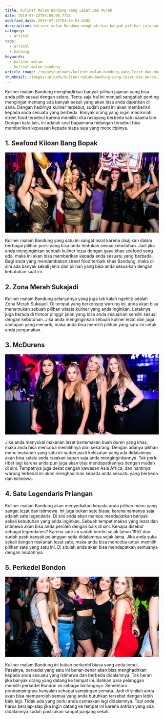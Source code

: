 ```yaml
---
title: Kuliner Malam Bandung Yang Lezat Dan Murah
date: 2019-07-23T04:04:00.773Z
modified_date: 2019-07-23T04:04:01.040Z
description: Kuliner malam Bandung menghadirkan banyak pilihan jajanan yang bisa anda pilih sesuai dengan selera. Tentu saja hal ini menjadi sangatlah penting mengingat memang ada banyak sekali yang akan bisa anda dapatkan di sana.
category:
  - Artikel
tags:
  - artikel
  - bandung
keywords:
  - kuliner malam
  - kuliner malam bandung
article_image: /images/uploads/kuliner-malam-bandung-yang-lezat-dan-murah-3.jpg
thumbnail: /images/uploads/kuliner-malam-bandung-yang-lezat-dan-murah-3-016.jpg
---
```

Kuliner malam Bandung menghadirkan banyak pilihan jajanan yang bisa anda pilih sesuai dengan selera. Tentu saja hal ini menjadi sangatlah penting mengingat memang ada banyak sekali yang akan bisa anda dapatkan di sana. Dengan hadirnya kuliner tersebut, sudah pasti ini akan memberikn kepada anda sesuatu yang berbeda. Banyak orang yang ingin menikmati street food tersebut karena memiliki cita rasayang berbeda satu saama lain. Dengan kata lain, ini adalah soal bagaimana hidangan tersebut bisa memberikan kepuasan kepada siapa saja yang mencicipinya.



## 1. Seafood Kiloan Bang Bopak

![Kuliner Malam Bandung Yang Lezat Dan Murah](/images/uploads/kuliner-malam-bandung-yang-lezat-dan-murah-3.jpg)

Kuliner malam Bandung yang satu ini sangat lezat karena disajikan dalam berbagai pilihan porsi yang bisa anda tentukan sesuai kebutuhan. Jadi jika anda menginginkan sebuah kuliner lezat dengan gaya khas seafood yang ada, maka ini akan bisa memberikan kepada anda sesuatu yang berbeda. Bagi anda yang mendambakan street food terbaik khas Bandung, maka di sini ada banyak sekali jenis dan pilihan yang bisa anda sesuaikan dengan kebutuhan saat ini.



## 2. Zona Merah Sukajadi

Kuliner malam Bandung selanjutnya yang juga tak kalah ngehitz adalah Zona Merah Sukajadi. Di tempat yang berkonsep warung ini, anda akan bisa menemukan sebuah pilihan wisata kuliner yang anda inginkan. Letaknya juga berada di trotoar pinggir jalan yang bisa anda sesuaikan sendiri sesuai dengan kebutuhan. Jika anda menginginkan sebuah kuliner lezat dan juga santapan yang menarik, maka anda bisa memilih pilihan yang satu ini untuk anda pergunakan.



## 3. McDurens

![Kuliner Malam Bandung Yang Lezat Dan Murah](/images/uploads/kuliner-malam-bandung-yang-lezat-dan-murah-2.jpg)

Jika anda menyukai makanan lezat bertemakan buah duren yang khas, maka anda bisa mencoba memilihnya dari sekarang. Dengan adanya pilihan menu makanan yang satu ini sudah pasti kelezatan yang ada didalamnya akan bisa selalu anda rasakan kapan saja anda menginginkannya. Tak perlu ribet lagi karena anda pun juga akan bisa mendapatkannya dengan mudah di sini. Tempatnya juga dekat dengan kawasan Asia Africa, dan nantinya warung terkenal ini akan menghadirkan kepada anda sesuatu yang berbeda dan istimewa.



## 4. Sate Legendaris Priangan

Kuliner malam Bandung akan menyediakan kepada anda pilihan menu yang sangat lezat dan istimewa. Ini juga bukan sate biasa, karena namanya saja adalah sate legendaris. Di sini anda akan mampu mendapatkan banyak sekali kebutuhan yang anda inginkan. Sebuah tempat makan yang lezat dan istimewa akan bisa anda peroleh dengan baik di sini. Kenapa disebut sebagai legendaries? Karena sate ini sudah berdiri sejak tahun 1952 dan sudah pasti banyak pelanggan setia didalamnya sejak lama. Jika anda suka sekali dengan makanan lezat sate, maka anda bisa mencoba untuk memilih pilihan sate yang satu ini. Di situlah anda akan bisa mendapatkan semuanya dengan mudahnya.



## 5. Perkedel Bondon

![Kuliner Malam Bandung Yang Lezat Dan Murah](/images/uploads/kuliner-malam-bandung-yang-lezat-dan-murah-1.jpg)

Kuliner malam Bandung ini bukan perkedel biasa yang anda temui. Pasalnya, perkedel yang satu ini benar-benar akan bisa menghadirkan kepada anda sesuatu yang istimewa dan berbeda didalamnya. Tak heran jika banyak orang yang datang ke tempat ini. Bahkan para pelanggan memilih perkedel Bondon ini sebagai bintangnya. Sementara pendampingnya hanyalah sebagai sampingan semata. Jadi di sinilah anda akan bisa memperoleh semua yang anda butuhkan tersebut dengan lebih baik lagi. Tidak ada yang perlu anda cemaskan lagi didalamnya. Tapi anda harus bersiap-siap jika ingin datang ke tempat ini karena antrian yang ada didalamnya sudah pasti akan sangat panjang sekali.
